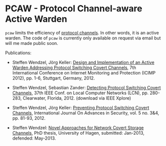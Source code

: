 # PCAW - Protocol Channel-aware Active Warden

`pcaw` limits the efficiency of [protocol channels](https://github.com/cdpxe/NetworkCovertChannels/tree/master/pct). In other words, it is an active warden. The code of `pcaw` is currently only available on request via email but will me made public soon.

Publications:

- Steffen Wendzel, Jörg Keller:
  [Design and Implementation of an Active Warden Addressing Protocol Switching Covert Channels](https://www.researchgate.net/publication/229092168_Design_and_Implementation_of_an_Active_Warden_Addressing_Protocol_Switching_Covert_Channels?ev=srch_pub&_sg=jqQGRsDWfwRzu7RhfH0qyeQvrkpCMNVQeMWb1Tz0vz%2BwbwR5ci7IpZU3suKveg12_4b3SF39cRIxo%2FvLaewvDaviWEZwCs%2FhBWDwockrx9%2FrRu4fpDCTmQTM%2B4jiEJuCS_HXFbseG2qpv10xzxYF88%2FUeD4P07GXAgZpGiIZQlajy%2BI5DZKAj7zjNyDHKR2UT4),
  7th International Conference on Internet Monitoring and Protection (ICIMP 2012), pp. 1-6, Stuttgart, Germany, 2012.

- Steffen Wendzel, Sebastian Zander:
  [Detecting Protocol Switching Covert Channels](http://dx.doi.org/10.1109/LCN.2012.6423628),
  37th IEEE Conf. on Local Computer Networks (LCN), pp. 280-283, Clearwater, Florida, 2012. (download via IEEE Xplore)

- Steffen Wendzel, Jörg Keller:
  [Preventing Protocol Switching Covert Channels](https://www.researchgate.net/publication/233765874_Preventing_Protocol_Switching_Covert_Channels),
  International Journal On Advances in Security, vol. 5 no. 3&4, pp. 81-93, 2012.

- Steffen Wendzel:
  [Novel Approaches for Network Covert Storage Channels](https://www.researchgate.net/publication/236962097_Novel_Approaches_for_Network_Covert_Storage_Channels?ev=srch_pub&_sg=rhAuR9KbWdcA4AgO2E1dH6elFP74Vy6GHmVGBzfn%2BEQFywH%2F6Cv6pfzCuR4MhpSK_NQsZFaz4JSMzjjABbqoCxL1XYCV1rbrSl1gLqg2CSqBKm%2FjfEctgeaycWrJCR7Ej_Fj8dUZAMIkg5hu5ghQ5Ydl8tWU1fakPkMOsCtLNDu60GIpU2gYi4vWoyYSJAIVMR),
  PhD thesis, University of Hagen, submitted: Jan-2013, defended: May-2013.

